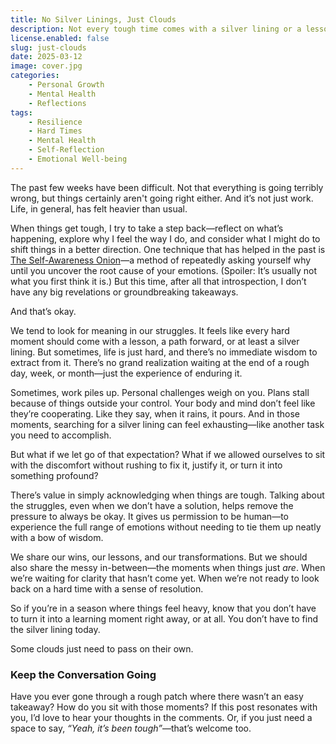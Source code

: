 ```yaml
---
title: No Silver Linings, Just Clouds  
description: Not every tough time comes with a silver lining or a lesson learned. Sometimes, things are just hard—and that’s worth talking about too.  
license.enabled: false  
slug: just-clouds  
date: 2025-03-12  
image: cover.jpg  
categories:  
    - Personal Growth  
    - Mental Health  
    - Reflections  
tags:  
    - Resilience  
    - Hard Times  
    - Mental Health  
    - Self-Reflection  
    - Emotional Well-being  
---
```


The past few weeks have been difficult. Not that everything is going terribly wrong, but things certainly aren't going right either. And it’s not just work. Life, in general, has felt heavier than usual.  

When things get tough, I try to take a step back—reflect on what’s happening, explore why I feel the way I do, and consider what I might do to shift things in a better direction. One technique that has helped in the past is [The Self-Awareness Onion](https://medium.com/@soulinsticts/the-self-awareness-onion-8cdba8880ad7)—a method of repeatedly asking yourself why until you uncover the root cause of your emotions. (Spoiler: It’s usually not what you first think it is.)  But this time, after all that introspection, I don’t have any big revelations or groundbreaking takeaways.  

And that’s okay.  

We tend to look for meaning in our struggles. It feels like every hard moment should come with a lesson, a path forward, or at least a silver lining. But sometimes, life is just hard, and there’s no immediate wisdom to extract from it. There’s no grand realization waiting at the end of a rough day, week, or month—just the experience of enduring it.  

Sometimes, work piles up. Personal challenges weigh on you. Plans stall because of things outside your control. Your body and mind don’t feel like they’re cooperating. Like they say, when it rains, it pours. And in those moments, searching for a silver lining can feel exhausting—like another task you need to accomplish.  

But what if we let go of that expectation? What if we allowed ourselves to sit with the discomfort without rushing to fix it, justify it, or turn it into something profound?  

There’s value in simply acknowledging when things are tough. Talking about the struggles, even when we don’t have a solution, helps remove the pressure to always be okay. It gives us permission to be human—to experience the full range of emotions without needing to tie them up neatly with a bow of wisdom.  

We share our wins, our lessons, and our transformations. But we should also share the messy in-between—the moments when things just *are*. When we’re waiting for clarity that hasn’t come yet. When we’re not ready to look back on a hard time with a sense of resolution.  

So if you’re in a season where things feel heavy, know that you don’t have to turn it into a learning moment right away, or at all. You don’t have to find the silver lining today.  

Some clouds just need to pass on their own.  

### Keep the Conversation Going

Have you ever gone through a rough patch where there wasn’t an easy takeaway? How do you sit with those moments? If this post resonates with you, I’d love to hear your thoughts in the comments. Or, if you just need a space to say, *“Yeah, it’s been tough”*—that’s welcome too.
